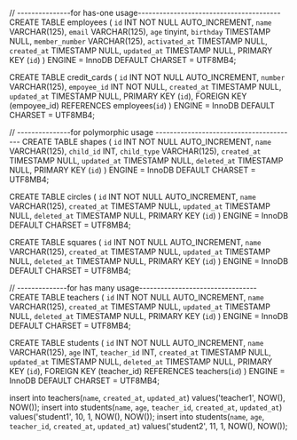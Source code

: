 // ---------------for has-one usage----------------------------------------
CREATE TABLE employees
(
	`id`              INT NOT NULL AUTO_INCREMENT,
	`name`            VARCHAR(125),
	`email`           VARCHAR(125),
	`age`             tinyint,
	`birthday`        TIMESTAMP NULL,
	`member_number`   VARCHAR(125),
	`activated_at`    TIMESTAMP NULL,
	`created_at`      TIMESTAMP NULL,
	`updated_at`      TIMESTAMP NULL,
    PRIMARY KEY (`id`)
) ENGINE = InnoDB
DEFAULT CHARSET = UTF8MB4;

CREATE TABLE credit_cards 
(
`id`              INT NOT NULL AUTO_INCREMENT,
`number`   		  VARCHAR(125),
`empoyee_id`      INT NOT NULL,
`created_at`      TIMESTAMP NULL,
`updated_at`      TIMESTAMP NULL,
PRIMARY KEY (`id`),
FOREIGN KEY (empoyee_id) REFERENCES employees(`id`)
)
ENGINE = InnoDB
DEFAULT CHARSET = UTF8MB4;

// ---------------for polymorphic usage ----------------------------------------
CREATE TABLE shapes
(
`id`              INT NOT NULL AUTO_INCREMENT,
`name`            VARCHAR(125),
`child_id`        INT,
`child_type`      VARCHAR(125),
`created_at`      TIMESTAMP NULL,
`updated_at`      TIMESTAMP NULL,
`deleted_at`	  TIMESTAMP NULL,
PRIMARY KEY (`id`)
)
ENGINE = InnoDB
DEFAULT CHARSET = UTF8MB4;

CREATE TABLE circles
(
`id`              INT NOT NULL AUTO_INCREMENT,
`name`            VARCHAR(125),
`created_at`      TIMESTAMP NULL,
`updated_at`      TIMESTAMP NULL,
`deleted_at`	  TIMESTAMP NULL,
PRIMARY KEY (`id`)
)
ENGINE = InnoDB
DEFAULT CHARSET = UTF8MB4;

CREATE TABLE squares
(
`id`              INT NOT NULL AUTO_INCREMENT,
`name`            VARCHAR(125),
`created_at`      TIMESTAMP NULL,
`updated_at`      TIMESTAMP NULL,
`deleted_at`	  TIMESTAMP NULL,
PRIMARY KEY (`id`)
)
ENGINE = InnoDB
DEFAULT CHARSET = UTF8MB4;

// --------------for has many usage---------------------------------
CREATE TABLE teachers
(
`id`              INT NOT NULL AUTO_INCREMENT,
`name`            VARCHAR(125),
`created_at`      TIMESTAMP NULL,
`updated_at`      TIMESTAMP NULL,
`deleted_at`	  TIMESTAMP NULL,
PRIMARY KEY (`id`)
)
ENGINE = InnoDB
DEFAULT CHARSET = UTF8MB4;

CREATE TABLE students
(
`id`              INT NOT NULL AUTO_INCREMENT,
`name`            VARCHAR(125),
`age`      		  INT,
`teacher_id`      INT,
`created_at`      TIMESTAMP NULL,
`updated_at`      TIMESTAMP NULL,
`deleted_at`	  TIMESTAMP NULL,
PRIMARY KEY (`id`),
FOREIGN KEY (teacher_id) REFERENCES teachers(`id`)
)
ENGINE = InnoDB
DEFAULT CHARSET = UTF8MB4;

insert into teachers(`name`, `created_at`, `updated_at`) values('teacher1', NOW(), NOW());
insert into students(`name`, `age`, `teacher_id`, `created_at`, `updated_at`) values('student1', 10,  1, NOW(), NOW());
insert into students(`name`, `age`, `teacher_id`, `created_at`, `updated_at`) values('student2', 11,  1, NOW(), NOW());
